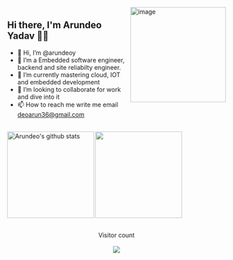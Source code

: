 <img align="right" height="220px" src="https://appservice.azureedge.net/images/linux-landing-page/v3/node.svg" alt="image" />

<p align="left">

## Hi there, I'm Arundeo  Yadav 👋🏻 
- 👋 Hi, I’m @arundeoy
- 👀 I’m a Embedded software engineer, backend and site reliabilty engineer.
- 🌱 I’m currently mastering  cloud, IOT and embedded development 
- 💞️ I’m looking to collaborate for work and dive into it
- 📫 How to reach me write me email deoarun36@gmail.com
 

<!---
arundeoy/arundeoy is a ✨ special ✨ repository because its `README.md` (this file) appears on your GitHub profile.
You can click the Preview link to take a look at your changes.
--->
<br>
 

  <img align="left" height="200px" src="https://github-readme-stats.vercel.app/api?username=arundeoy&show_icons=true&count_private=true&title_color=ff0087&bg_color=fafbfc00&text_color=a2a2a2" alt="Arundeo's github stats" />

  <img align="center" height="200px" src="https://github-readme-stats.vercel.app/api/top-langs/?username=arundeoy&title_color=ff0087&bg_color=fafbfc00&text_color=35b5ff&hide=EJS" />
  
<!---



<a href="https://github.com/arundeoy/Online_Classroom_Web_App">
  <img align="left" src="https://github-readme-stats.anuraghazra1.vercel.app/api/pin/?username=arundeoy&repo=Online_Classroom_Web_App&show_owner&title_color=e6005c" />
 </a>
<a href="https://github.com/arundeoy/Daily-Newspaper-using-reactJS">
  <img align="center" src="https://github-readme-stats.vercel.app/api/pin/?username=arundeoy&repo=Daily-Newspaper-using-reactJS&title_color=e6005c" />
 </a>
-->
<br> 
<br>
 
 

<p align="center"> 
  Visitor count<br> <br>
  <img src="https://profile-counter.glitch.me/arundeoy/count.svg" />
</p>

